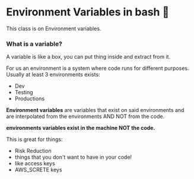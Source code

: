 # Environment Variables in bash :sunflower:

This class is on Environment variables.

### What is a variable?

A variable is like a box, you can put thing inside and extract from it.

For us an environment is a system where code runs for different purposes. Usually at least 3 environments exists:
- Dev
- Testing
- Productions

**Environment variables** are variables that exist on said environments and are interpolated from the environments AND NOT from the code.

**environments variables exist in the machine NOT the code.**

This is great for things:
- Risk Reduction
- things that you don't want to have in your code!
- like access keys
- AWS_SCRETE keys
